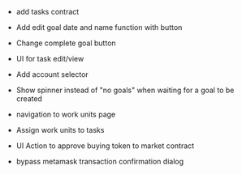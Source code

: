 - add tasks contract

- Add edit goal date and name function with button
- Change complete goal button
- UI for task edit/view

- Add account selector

- Show spinner instead of "no goals" when waiting for a goal to be created
- navigation to work units page
- Assign work units to tasks
- UI Action to approve buying token to market contract

- bypass metamask transaction confirmation dialog

